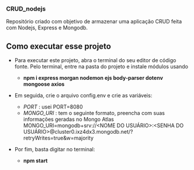 ### CRUD_nodejs
Repositório criado com objetivo de armazenar uma aplicação CRUD feita com Nodejs, Express e Mongodb.

## Como executar esse projeto
* Para executar este projeto, abra o terminal do seu editor de código fonte. Pelo terminal, entre na pasta do
projeto e instale módulos usando
  *	**npm i express morgan nodemon ejs body-parser dotenv mongoose axios**

* Em seguida, crie o arquivo config.env e crie as variáveis:
  * *PORT* : usei PORT=8080
  * *MONGO_URI* : tem o seguinte formato, preencha com suas informações geradas no Mongo Atlas MONGO_URI=mongodb+srv://<NOME DO USUÁRIO>:<SENHA DO USUÁRIO>@cluster0.ixz4dx3.mongodb.net/<NOME DO BANCO DE DADOS>?retryWrites=true&w=majority

* Por fim, basta digitar no terminal:
  * **npm start**


